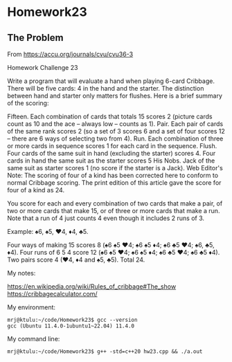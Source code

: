 # Homework23

## The Problem

From https://accu.org/journals/cvu/cvu36-3

Homework Challenge 23

Write a program that will evaluate a hand when playing 6-card Cribbage. There will be five cards: 4 in the hand and the starter. The distinction between hand and starter only matters for flushes. Here is a brief summary of the scoring:

Fifteen. Each combination of cards that totals 15 scores 2 (picture cards count as 10 and the ace – always low – counts as 1).
Pair. Each pair of cards of the same rank scores 2 (so a set of 3 scores 6 and a set of four scores 12 – there are 6 ways of selecting two from 4).
Run. Each combination of three or more cards in sequence scores 1 for each card in the sequence.
Flush. Four cards of the same suit in hand (excluding the starter) scores 4.
Four cards in hand the same suit as the starter scores 5
His Nobs. Jack of the same suit as starter scores 1 (no score if the starter is a Jack).
Web Editor's Note: The scoring of four of a kind has been corrected here to conform to normal Cribbage scoring. The print edition of this article gave the score for four of a kind as 24.

You score for each and every combination of two cards that make a pair, of two or more cards that make 15, or of three or more cards that make a run. Note that a run of 4 just counts 4 even though it includes 2 runs of 3.

Example: ♠6, ♠5, ♥4, ♦4, ♣5.

Four ways of making 15 scores 8 (♠6 ♠5 ♥4; ♠6 ♠5 ♦4; ♠6 ♣5 ♥4; ♠6, ♣5, ♦4).
Four runs of 6 5 4 score 12 (♠6 ♠5 ♥4; ♠6 ♠5 ♦4; ♠6 ♣5 ♥4; ♠6 ♣5 ♦4).
Two pairs score 4 (♥4, ♦4 and ♠5, ♣5).
Total 24.


My notes:

https://en.wikipedia.org/wiki/Rules_of_cribbage#The_show
https://cribbagecalculator.com/

My environment:
```
mrj@ktulu:~/code/Homework23$ gcc --version
gcc (Ubuntu 11.4.0-1ubuntu1~22.04) 11.4.0
```

My command line:
```
mrj@ktulu:~/code/Homework23$ g++ -std=c++20 hw23.cpp && ./a.out
```


